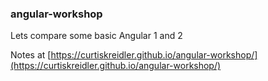 ### angular-workshop

Lets compare some basic Angular 1 and 2

Notes at [https://curtiskreidler.github.io/angular-workshop/](https://curtiskreidler.github.io/angular-workshop/)
